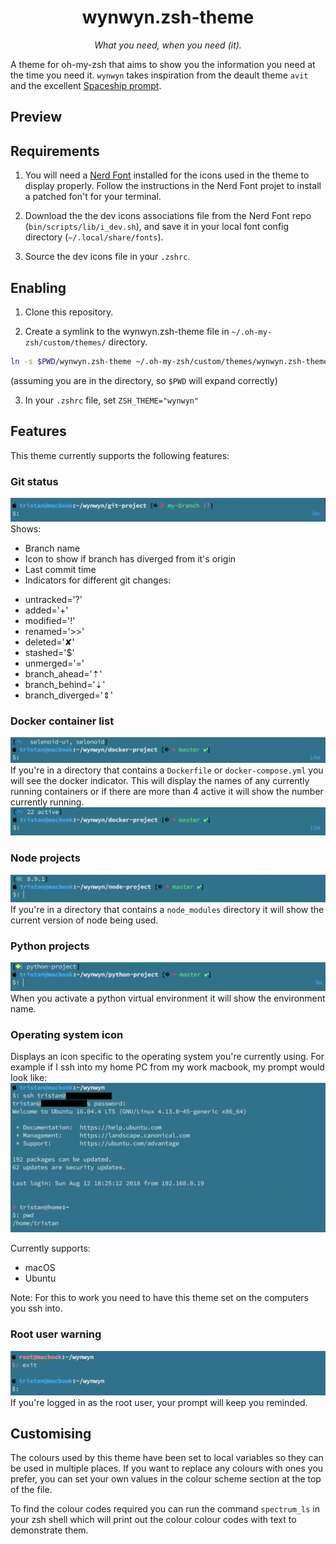 <h1 align="center">wynwyn.zsh-theme</h1>
<p align="center">
  <em>What you need, when you need (it).</em>
</p>

A theme for oh-my-zsh that aims to show you the information you need at the time you need it.
`wynwyn` takes inspiration from the deault theme `avit` and the excellent [Spaceship prompt](https://github.com/denysdovhan/spaceship-prompt). 

## Preview


## Requirements
1. You will need a [Nerd Font](https://github.com/ryanoasis/nerd-fonts) installed for the icons used in the theme to display properly.
Follow the instructions in the Nerd Font projet to install a patched fon't for your terminal.

2. Download the the dev icons associations file from the Nerd Font repo (`bin/scripts/lib/i_dev.sh`), and save it in your local font config directory (`~/.local/share/fonts`).

3. Source the dev icons file in your `.zshrc`.

## Enabling
1. Clone this repository.

2. Create a symlink to the wynwyn.zsh-theme file in `~/.oh-my-zsh/custom/themes/` directory. 
```zsh
ln -s $PWD/wynwyn.zsh-theme ~/.oh-my-zsh/custom/themes/wynwyn.zsh-theme
```
(assuming you are in the directory, so `$PWD` will expand correctly)

3. In your `.zshrc` file, set `ZSH_THEME="wynwyn"`

## Features
This theme currently supports the following features:

### Git status
![git status indicators](screenshots/git-status.png)
Shows:
* Branch name
* Icon to show if branch has diverged from it's origin
* Last commit time
* Indicators for different git changes:
- untracked='?'
- added='+'
- modified='!'
- renamed='>>'
- deleted='✘'
- stashed='$'
- unmerged='='
- branch_ahead='⇡'
- branch_behind='⇣'
- branch_diverged='⇕'

### Docker container list
![docker container names](screenshots/docker-environment.png)
If you're in a directory that contains a `Dockerfile` or `docker-compose.yml` you will see the docker indicator.
This will display the names of any currently running containers or if there are more than 4 active it will show the number currently running. 
![more than 4 docker containers](screenshots/docker-environment-many.png)

### Node projects
![node environment](screenshots/node-environment.png)
If you're in a directory that contains a `node_modules` directory it will show the current version of node being used.

### Python projects
![python virtual environment](screenshots/python-virtual-env.png)
When you activate a python virtual environment it will show the environment name.

### Operating system icon
Displays an icon specific to the operating system you're currently using.
For example if I ssh into my home PC from my work macbook, my prompt would look like:
![operating system logo](screenshots/operating-system-logo.png)

Currently supports:
* macOS
* Ubuntu

Note: For this to work you need to have this theme set on the computers you ssh into.

### Root user warning
![root user](screenshots/root-login.png)
If you're logged in as the root user, your prompt will keep you reminded.

## Customising
The colours used by this theme have been set to local variables so they can be used in multiple places.
If you want to replace any colours with ones you prefer, you can set your own values in the colour scheme section at the top of the file.

To find the colour codes required you can run the command `spectrum_ls` in your zsh shell which will print out the colour colour codes with text to demonstrate them.

